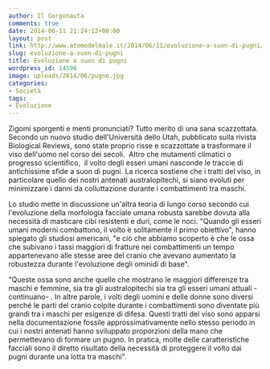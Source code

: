```yaml
---
author: Il Gorgonauta
comments: true
date: 2014-06-11 21:24:12+00:00
layout: post
link: http://www.atomodelmale.it/2014/06/11/evoluzione-a-suon-di-pugni/
slug: evoluzione-a-suon-di-pugni
title: Evoluzione a suon di pugni
wordpress_id: 14596
image: uploads/2014/06/pugno.jpg
categories:
- Società
tags:
- Evoluzione
---
```


Zigomi sporgenti e menti pronunciati? Tutto merito di una sana scazzottata. Secondo un nuovo studio dell'Università dello Utah, pubblicato sulla rivista Biological Reviews, sono state proprio risse e scazzottate a trasformare il viso dell'uomo nel corso dei secoli.  Altro che mutamenti climatici o progresso scientifico,  il volto degli esseri umani nasconde le traccie di antichissime sfide a suon di pugni. La ricerca sostiene che i tratti del viso, in particolare quello dei nostri antenati australopitechi, si siano evoluti per minimizzare i danni da colluttazione durante i combattimenti tra maschi.

Lo studio mette in discussione un'altra teoria di lungo corso secondo cui l'evoluzione della morfologia facciale umana robusta sarebbe dovuta alla necessità di masticare cibi resistenti e duri, come le noci. "Quando gli esseri umani moderni combattono, il volto è solitamente il primo obiettivo", hanno spiegato gli studiosi americani, "e ciò che abbiamo scoperto è che le ossa che subivano i tassi maggiori di fratture nei combattimenti un tempo appartenevano alle stesse aree del cranio che avevano aumentato la robustezza durante l'evoluzione degli ominidi di base".

"Queste ossa sono anche quelle che mostrano le maggiori differenze tra maschi e femmine, sia tra gli australopitechi sia tra gli esseri umani attuali - continuano- . In altre parole, i volti degli uomini e delle donne sono diversi perché le parti del cranio colpite durante i combattimenti sono diventate più grandi tra i maschi per esigenze di difesa. Questi tratti del viso sono apparsi nella documentazione fossile approssimativamente nello stesso periodo in cui i nostri antenati hanno sviluppato proporzioni della mano che permettevano di formare un pugno. In pratica, molte delle caratteristiche facciali sono il diretto risultato della necessità di proteggere il volto dai pugni durante una lotta tra maschi".
